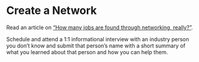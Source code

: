 # Create a Network

Read an article on [“How many jobs are found through networking, really?”][1].

Schedule and attend a 1:1 informational interview with an industry person you don’t know and submit that person’s name with a short summary of what you learned about that person and how you can help them.

[1]: https://www.payscale.com/career-news/2017/04/many-jobs-found-networking
